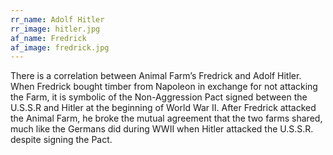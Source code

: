 ```yaml
---
rr_name: Adolf Hitler
rr_image: hitler.jpg
af_name: Fredrick
af_image: fredrick.jpg
---
```


There is a correlation between Animal Farm’s Fredrick and Adolf Hitler. When Fredrick bought timber from Napoleon in exchange for not attacking the Farm, it is symbolic of the Non-Aggression Pact signed between the U.S.S.R and Hitler at the beginning of World War II. After Fredrick attacked the Animal Farm, he broke the mutual agreement that the two farms shared, much like the Germans did during WWII when Hitler attacked the U.S.S.R. despite signing the Pact.